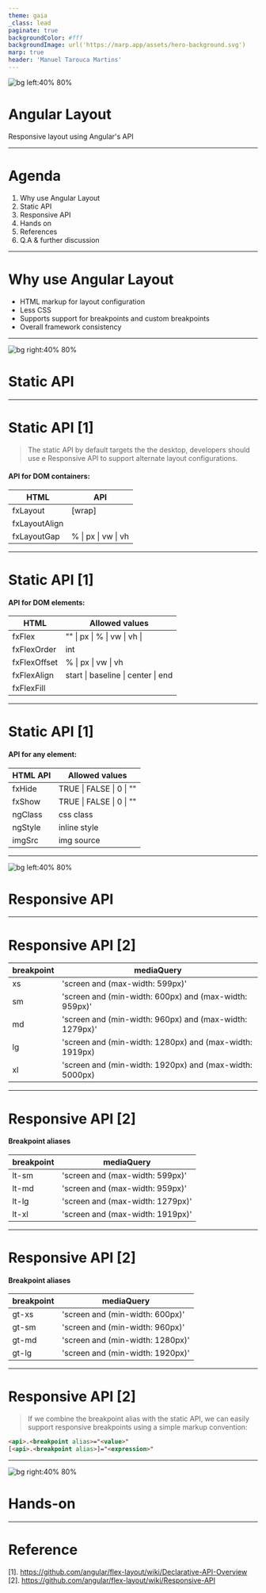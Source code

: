 ```yaml
---
theme: gaia
_class: lead
paginate: true
backgroundColor: #fff
backgroundImage: url('https://marp.app/assets/hero-background.svg')
marp: true
header: 'Manuel Tarouca Martins'
---
```


![bg left:40% 80%](./images/angular.svg)

# **Angular Layout**

Responsive layout using Angular's API

---

# Agenda

1. Why use Angular Layout
2. Static API
3. Responsive API
4. Hands on
5. References
6. Q.A & further discussion

---

# Why use Angular Layout

- HTML markup for layout configuration
- Less CSS
- Supports support for breakpoints and custom breakpoints
- Overall framework consistency

---
<!-- _class: lead -->

![bg right:40% 80%](./images/angular.svg)

# **Static API**

---

# Static API [1]

> The static API by default targets the the desktop, developers should use e Responsive API to support alternate layout configurations.

#### API for DOM containers:

 HTML  | API |
|--------------------|-----------------------------|
|  fxLayout          | <direction> [wrap]          |
|  fxLayoutAlign     | <main-axis>  <cross-axis>   |
|  fxLayoutGap       | % \|  px \|  vw \|  vh      |

---

# Static API [1]

#### API for DOM elements:

| HTML         | Allowed values                                       |
|--------------|------------------------------------------------------|
| fxFlex       | "" \| px \| % \| vw \| vh \| <grow> <shrink> <basis> |
| fxFlexOrder  | int                                                  |
| fxFlexOffset | % \|  px \|  vw \|  vh                               |
| fxFlexAlign  | start \| baseline \| center \| end                   |
| fxFlexFill   |                                                      |

---

# Static API [1]

#### API for any element: 

| HTML API | Allowed values              |
|----------|-----------------------------|
|  fxHide  | TRUE \|  FALSE \|  0 \|  "" |
|  fxShow  | TRUE \|  FALSE \|  0 \|  "" |
|  ngClass | css class                   |
|  ngStyle | inline style                |
|  imgSrc  | img source                  |

---
<!-- _class: lead -->

![bg left:40% 80%](./images/angular.svg)

# **Responsive API**

---

# Responsive API [2]

| breakpoint | mediaQuery                                             |
|------------|--------------------------------------------------------|
| xs         | 'screen and (max-width: 599px)'                        |
| sm         | 'screen and (min-width: 600px) and (max-width: 959px)' |
| md         | 'screen and (min-width: 960px) and (max-width: 1279px)'|
| lg         | 'screen and (min-width: 1280px) and (max-width: 1919px)|
| xl         | 'screen and (min-width: 1920px) and (max-width: 5000px)|

---

# Responsive API [2]

#### Breakpoint aliases

| breakpoint | mediaQuery                                             |
|------------|--------------------------------------------------------|
| lt-sm      | 'screen and (max-width: 599px)'                        |
| lt-md      | 'screen and (max-width: 959px)'                        |
| lt-lg      | 'screen and (max-width: 1279px)'                       |
| lt-xl      | 'screen and (max-width: 1919px)'                       |

---

# Responsive API [2]

#### Breakpoint aliases

| breakpoint | mediaQuery                                             |
|------------|--------------------------------------------------------|
| gt-xs      | 'screen and (min-width: 600px)'                        |
| gt-sm      | 'screen and (min-width: 960px)'                        |
| gt-md      | 'screen and (min-width: 1280px)'                       |
| gt-lg      | 'screen and (min-width: 1920px)'                       |

---

# Responsive API [2]

> If we combine the breakpoint alias with the static API, we can easily support responsive breakpoints using a simple markup convention:

```html
<api>.<breakpoint alias>="<value>"
[<api>.<breakpoint alias>]="<expression>"
```

---
<!-- _class: lead -->

![bg right:40% 80%](./images/angular.svg)

# **Hands-on**

---

# Reference

[1]. https://github.com/angular/flex-layout/wiki/Declarative-API-Overview
[2]. https://github.com/angular/flex-layout/wiki/Responsive-API